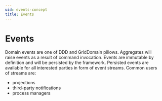 ```yaml
---
uid: events-concept
title: Events
---
```



# Events

 Domain events are one of DDD and GridDomain pillows. Aggregates will raise events as a result of command invocation. Events are immutable by definition 
 and will be persisted by the framework. 
 Persisted events are available for all interested parties in form of event streams. Common users of streams are: 
 
 * projections
 * third-party notifications
 * process managers